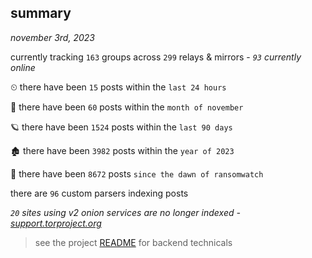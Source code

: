 
## summary
_november 3rd, 2023_

currently tracking `163` groups across `299` relays & mirrors - _`93` currently online_

⏲ there have been `15` posts within the `last 24 hours`

🦈 there have been `60` posts within the `month of november`

🪐 there have been `1524` posts within the `last 90 days`

🏚 there have been `3982` posts within the `year of 2023`

🦕 there have been `8672` posts `since the dawn of ransomwatch`

there are `96` custom parsers indexing posts

_`20` sites using v2 onion services are no longer indexed - [support.torproject.org](https://support.torproject.org/onionservices/v2-deprecation/)_

> see the project [README](https://github.com/joshhighet/ransomwatch#ransomwatch--) for backend technicals

